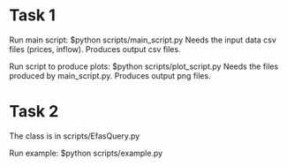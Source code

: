 # Task 1

Run main script:
$python scripts/main_script.py
Needs the input data csv files (prices, inflow).
Produces output csv files.

Run script to produce plots:
$python scripts/plot_script.py
Needs the files produced by main_script.py.
Produces output png files.

# Task 2
The class is in scripts/EfasQuery.py

Run example:
$python scripts/example.py

